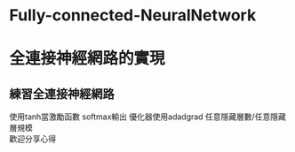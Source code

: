 # Fully-connected-NeuralNetwork
全連接神經網路的實現
=====
練習全連接神經網路
----
  使用tanh當激勵函數 softmax輸出 
  優化器使用adadgrad
  任意隱藏層數/任意隱藏層規模  
歡迎分享心得
